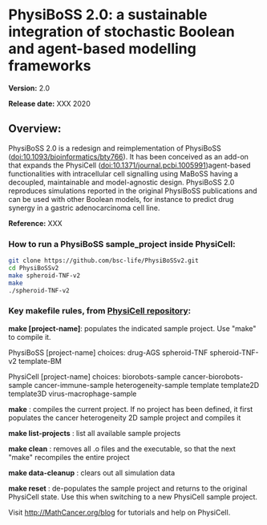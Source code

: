 # PhysiBoSS 2.0: a sustainable integration of stochastic Boolean and agent-based modelling frameworks

**Version:** 2.0

**Release date:** XXX 2020

## Overview: 
PhysiBoSS 2.0 is a redesign and reimplementation of PhysiBoSS ([doi:10.1093/bioinformatics/bty766](https://doi.org/10.1093/bioinformatics/bty766)). It has been conceived as an add-on that expands the PhysiCell ([doi:10.1371/journal.pcbi.1005991](https://dx.doi.org/10.1371/journal.pcbi.1005991))agent-based functionalities with intracellular cell signalling using MaBoSS having a decoupled, maintainable and model-agnostic design. PhysiBoSS 2.0 reproduces simulations reported in the original PhysiBoSS publications and can be used with other Boolean models, for instance to predict drug synergy in a gastric adenocarcinoma cell line.

**Reference:** XXX

### How to run a PhysiBoSS sample_project inside PhysiCell:
~~~bash
git clone https://github.com/bsc-life/PhysiBoSSv2.git
cd PhysiBoSSv2
make spheroid-TNF-v2
make 
./spheroid-TNF-v2
~~~

### Key makefile rules, from [PhysiCell repository](https://github.com/MathCancer/PhysiCell):

**make \[project-name\]**: populates the indicated sample project. 
                     Use "make" to compile it. 

  PhysiBoSS \[project-name\] choices:
    drug-AGS
    spheroid-TNF
    spheroid-TNF-v2
    template-BM
    
  PhysiCell \[project-name\] choices:
    biorobots-sample
    cancer-biorobots-sample
    cancer-immune-sample 
    heterogeneity-sample
    template
    template2D 
    template3D
    virus-macrophage-sample

**make**               : compiles the current project. If no 
                     project has been defined, it first 
                     populates the cancer heterogeneity 2D 
                     sample project and compiles it 

**make list-projects** : list all available sample projects 

**make clean**         : removes all .o files and the executable, so that the next "make" recompiles the entire project 

**make data-cleanup**  : clears out all simulation data 

**make reset**         : de-populates the sample project and returns to the original PhysiCell state. Use this when switching to a new PhysiCell sample project. 

Visit http://MathCancer.org/blog for tutorials and help on PhysiCell.

